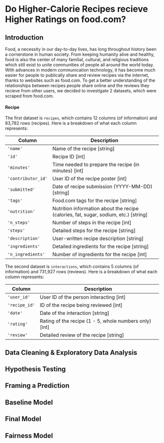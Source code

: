 # Do Higher-Calorie Recipes recieve Higher Ratings on food.com?

## Introduction
Food, a necessity in our day-to-day lives, has long throughout history been a cornerstone in human society. From keeping humanity alive and healthy, food is also the center of many familial, cultural, and religious traditions which still exist to unite communities of people all around the world today. With advances in modern communication technology, it has become much easier for people to publically share and review recipes via the internet, thanks to websites such as food.com. To get a better understanding of the relationships between recipes people share online and the reviews they recieve from other users, we decided to investigate 2 datasets, which were scraped from food.com. 

#### Recipe
The first dataset is `recipes`, which contains 12 columns (of information) and 83,782 rows (recipes). Here is a breakdown of what each column represents:

| Column             | Description                                                                 |
|--------------------|-----------------------------------------------------------------------------|
| `'name'`           | Name of the recipe [string]                                                |
| `'id'`             | Recipe ID [int]                                                           |
| `'minutes'`        | Time needed to prepare the recipe (in minutes) [int]                      |
| `'contributor_id'` | User ID of the recipe poster [int]                                         |
| `'submitted'`      | Date of recipe submission (YYYY-MM-DD) [string]                           |
| `'tags'`           | Food.com tags for the recipe [string]                                     |
| `'nutrition'`      | Nutrition information about the recipe (calories, fat, sugar, sodium, etc.) [string] |
| `'n_steps'`        | Number of steps in the recipe [int]                                       |
| `'steps'`          | Detailed steps for the recipe [string]                                    |
| `'description'`    | User-written recipe description [string]                                  |
| `'ingredients'`    | Detailed ingredients for the recipe [string]                              |
| `'n_ingredients'`  | Number of ingredients for the recipe [int]                                |

The second dataset is `interactions`, which contains 5 columns (of information) and 731,927 rows (reviews). Here is a breakdown of what each column represents:

| Column       | Description                                                   |
|--------------|---------------------------------------------------------------|
| `'user_id'`  | User ID of the person interacting [int]                       |
| `'recipe_id'`| ID of the recipe being reviewed [int]                         |
| `'date'`     | Date of the interaction [string]                              |
| `'rating'`   | Rating of the recipe (1 - 5, whole numbers only) [int]        |
| `'review'`   | Detailed review of the recipe [string]                        |




## Data Cleaning & Exploratory Data Analysis

## Hypothesis Testing

## Framing a Prediction

## Baseline Model

## Final Model

## Fairness Model

